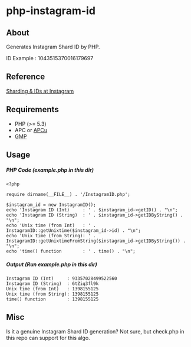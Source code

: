 # php-instagram-id

## About

Generates Instagram Shard ID by PHP.

ID Example : 1043515370016179697

## Reference

[Sharding & IDs at Instagram](http://instagram-engineering.tumblr.com/post/10853187575/sharding-ids-at-instagram)

## Requirements

- PHP (>= 5.3)
- APC or [APCu](https://github.com/krakjoe/apcu)
- [GMP](http://www.php.net/manual/en/gmp.installation.php)

## Usage

##### PHP Code (example.php in this dir)

~~~
<?php

require dirname(__FILE__) . '/InstagramID.php';

$instagram_id = new InstagramID();
echo 'Instagram ID (Int)     : ' . $instagram_id->getID() . "\n";
echo 'Instagram ID (String)  : ' . $instagram_id->getIDByString() . "\n";
echo 'Unix time (from Int)   : ' . InstagramID::getUnixtime($instagram_id->id) . "\n";
echo 'Unix time (from String): ' . InstagramID::getUnixtimeFromString($instagram_id->getIDByString()) . "\n";
echo 'time() function        : ' . time() . "\n";
~~~

##### Output (Run example.php in this dir)

~~~
Instagram ID (Int)     : 93357028499522560
Instagram ID (String)  : 6tZiq3fl9k
Unix time (from Int)   : 1398155125
Unix time (from String): 1398155125
time() function        : 1398155125
~~~

## Misc

Is it a genuine Instagram Shard ID generation?
Not sure, but check.php in this repo can support for this algo.